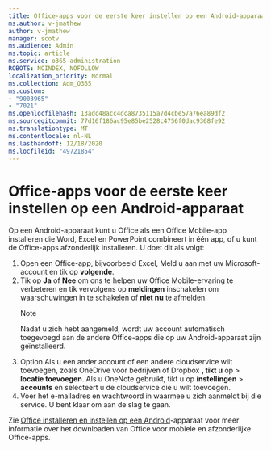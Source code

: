 ```yaml
---
title: Office-apps voor de eerste keer instellen op een Android-apparaat
ms.author: v-jmathew
author: v-jmathew
manager: scotv
ms.audience: Admin
ms.topic: article
ms.service: o365-administration
ROBOTS: NOINDEX, NOFOLLOW
localization_priority: Normal
ms.collection: Adm_O365
ms.custom:
- "9003965"
- "7021"
ms.openlocfilehash: 13adc48acc4dca8735115a7d4cbe57a76ea89df2
ms.sourcegitcommit: 77d16f186ac95e85be2528c4756f0dac9368fe92
ms.translationtype: MT
ms.contentlocale: nl-NL
ms.lasthandoff: 12/18/2020
ms.locfileid: "49721854"
---
```

# <a name="set-up-office-apps-for-the-first-time-on-an-android-device"></a>Office-apps voor de eerste keer instellen op een Android-apparaat

Op een Android-apparaat kunt u Office als een Office Mobile-app installeren die Word, Excel en PowerPoint combineert in één app, of u kunt de Office-apps afzonderlijk installeren. U doet dit als volgt:

1. Open een Office-app, bijvoorbeeld Excel, Meld u aan met uw Microsoft-account en tik op **volgende**.
2. Tik op **Ja** of **Nee** om ons te helpen uw Office Mobile-ervaring te verbeteren en tik vervolgens op **meldingen** inschakelen om waarschuwingen in te schakelen of **niet nu** te afmelden.
    > [!NOTE]
    > Nadat u zich hebt aangemeld, wordt uw account automatisch toegevoegd aan de andere Office-apps die op uw Android-apparaat zijn geïnstalleerd.
3. Option Als u een ander account of een andere cloudservice wilt toevoegen, zoals OneDrive voor bedrijven of Dropbox **, tikt u** op  >  **locatie toevoegen**. Als u OneNote gebruikt, tikt u op **instellingen**  >  **accounts** en selecteert u de cloudservice die u wilt toevoegen.
4. Voer het e-mailadres en wachtwoord in waarmee u zich aanmeldt bij die service. U bent klaar om aan de slag te gaan.

Zie [Office installeren en instellen op een Android](https://go.microsoft.com/fwlink/?linkid=2135287)-apparaat voor meer informatie over het downloaden van Office voor mobiele en afzonderlijke Office-apps.

